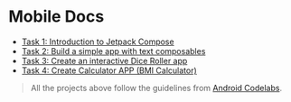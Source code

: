 # Mobile Docs

- [Task 1: Introduction to Jetpack Compose](./basics_codelab/README.md)
- [Task 2: Build a simple app with text composables](./birthday_greetings/README.md)
- [Task 3: Create an interactive Dice Roller app](./dice_roller/README.md)
- [Task 4: Create Calculator APP (BMI Calculator)](./bmicalculator/README.md)

> All the projects above follow the guidelines from [Android Codelabs](https://developer.android.com/get-started/codelabs).
